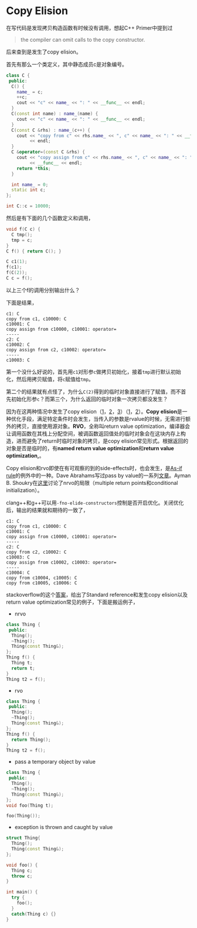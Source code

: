# Copy Elision

在写代码是发现拷贝构造函数有时候没有调用，想起C++ Primer中提到过

> the compiler can omit calls to the copy constructor.

后来查到是发生了copy elision。

首先有那么一个类定义，其中静态成员c是对象编号。

```cpp
class C {
 public:
  C() {
    name_ = c;
    ++c;
    cout << "c" << name_ << ": " << __func__ << endl;
  }
  C(const int name) : name_(name) {
    cout << "c" << name_ << ": " << __func__ << endl;
  }
  C(const C &rhs) : name_(c++) {
    cout << "copy from c" << rhs.name_ << ", c" << name_ << ": " << __func__
         << endl;
  }
  C &operator=(const C &rhs) {
    cout << "copy assign from c" << rhs.name_ << ", c" << name_ << ": "
         << __func__ << endl;
    return *this;
  }

  int name_ = 0;
  static int c;
};

int C::c = 10000;
```

然后是有下面的几个函数定义和调用，

```cpp
void f(C c) {
  C tmp();
  tmp = c;
}
C f() { return C(); }

C c1(1);
f(c1);
f(C(2));
C c = f();
```

以上三个f的调用分别输出什么？

下面是结果，

```
c1: C
copy from c1, c10000: C
c10001: C
copy assign from c10000, c10001: operator=
-----
c2: C
c10002: C
copy assign from c2, c10002: operator=
-----
c10003: C
```

第一个没什么好说的，首先用`c1`对形参`c`做拷贝初始化，接着`tmp`进行默认初始化，然后用拷贝赋值，将`c`赋值给`tmp`。

第二个的结果就有点怪了，为什么`C(2)`得到的临时对象直接进行了赋值，而不首先初始化形参`c`？而第三个，为什么返回的临时对象一次拷贝都没发生？

因为在这两种情况中发生了copy elision（[1](http://stackoverflow.com/questions/12953127/what-are-copy-elision-and-return-value-optimization)，[2](http://stackoverflow.com/questions/8451212/passing-temporary-object-as-parameter-by-value-is-copy-constructor-called)，[3](https://en.wikipedia.org/wiki/Copy_elision)）（[1](http://cstdlib.com/tech/2014/07/12/nrvo-and-copy-elision/)，[2](https://en.wikipedia.org/wiki/Return_value_optimization)）。**Copy elision**是一种优化手段，满足特定条件时会发生，当传入的参数是rvalue的时候，无需进行额外的拷贝，直接使用源对象。**RVO**，全称叫return value optimization，编译器会让调用函数在其栈上分配空间，被调函数返回值处的临时对象会在这块内存上构造，进而避免了return时临时对象的拷贝，是copy elision常见形式。根据返回的对象是否是临时的，有**named return value optimization**和**return value optimization,**。

Copy elision和rvo即使在有可观察的到的side-effects时，也会发生，是[As-if rule](https://en.wikipedia.org/wiki/As-if_rule)的例外中的一种。Dave Abrahams写过pass by value的一系列[文章](https://web.archive.org/web/20140205194657/http://cpp-next.com/archive/2009/08/want-speed-pass-by-value/)。Ayman B. Shoukry在[这里](https://msdn.microsoft.com/en-us/library/ms364057(v=vs.80).aspx#nrvo_cpp05_topic3)讨论了nrvo的局限（multiple return points和conditional initialization）。

clang++和g++可以用`-fno-elide-constructors`控制是否开启优化。关闭优化后，输出的结果就和期待的一致了，

```
c1: C
copy from c1, c10000: C
c10001: C
copy assign from c10000, c10001: operator=
-----
c2: C
copy from c2, c10002: C
c10003: C
copy assign from c10002, c10003: operator=
-----
c10004: C
copy from c10004, c10005: C
copy from c10005, c10006: C
```

stackoverflow的这个[答案](http://stackoverflow.com/questions/12953127/what-are-copy-elision-and-return-value-optimization)，给出了Standard reference和发生copy elision以及return value optimization常见的例子，下面是搬运例子，

* nrvo

```cpp
class Thing {
 public:
  Thing();
  ~Thing();
  Thing(const Thing&);
};
Thing f() {
  Thing t;
  return t;
}
Thing t2 = f();
```

* rvo

```cpp
class Thing {
 public:
  Thing();
  ~Thing();
  Thing(const Thing&);
};
Thing f() {
  return Thing();
}
Thing t2 = f();
```

* pass a temporary object by value

```cpp
class Thing {
 public:
  Thing();
  ~Thing();
  Thing(const Thing&);
};
void foo(Thing t);

foo(Thing());
```

* exception is thrown and caught by value

```cpp
struct Thing{
  Thing();
  Thing(const Thing&);
};

void foo() {
  Thing c;
  throw c;
}

int main() {
  try {
    foo();
  }
  catch(Thing c) {}             
}
```